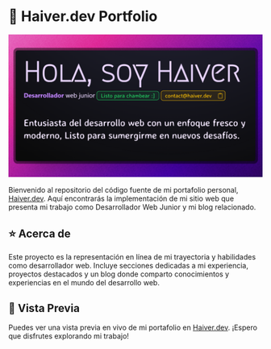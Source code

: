 # 🚀 Haiver.dev Portfolio

![just-the-basics](https://raw.githubusercontent.com/HaiveDev/haiver.dev/main/public/img/banner.png)

Bienvenido al repositorio del código fuente de mi portafolio personal, [Haiver.dev](https://haiver.dev/). Aquí encontrarás la implementación de mi sitio web que presenta mi trabajo como Desarrollador Web Junior y mi blog relacionado.

## ⭐ Acerca de

Este proyecto es la representación en línea de mi trayectoria y habilidades como desarrollador web. Incluye secciones dedicadas a mi experiencia, proyectos destacados y un blog donde comparto conocimientos y experiencias en el mundo del desarrollo web.


## 👀 Vista Previa

Puedes ver una vista previa en vivo de mi portafolio en [Haiver.dev](https://haiver.dev/). ¡Espero que disfrutes explorando mi trabajo!
